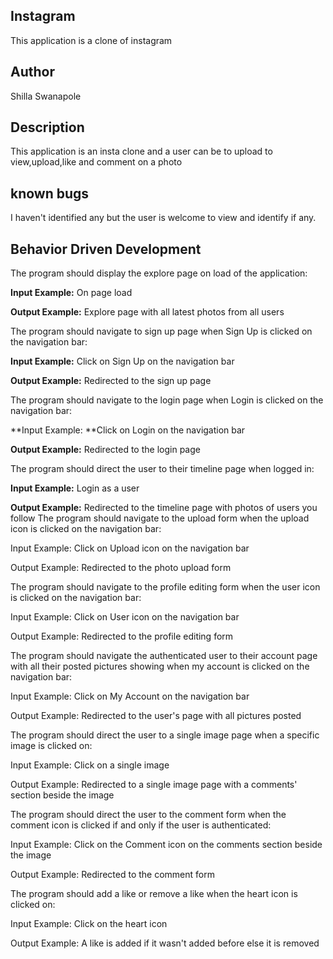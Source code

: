 ## Instagram

This application is a clone of instagram

## Author

Shilla Swanapole

## Description

This application is an insta clone and a user can be to upload to view,upload,like and comment on a photo

## known bugs

I haven't identified any but the user is welcome to view and identify if any.

## Behavior Driven Development

The program should display the explore page on load of the application:

**Input Example:** On page load

**Output Example:** Explore page with all latest photos from all users

The program should navigate to sign up page when Sign Up is clicked on the navigation bar:

**Input Example:** Click on Sign Up on the navigation bar

**Output Example:** Redirected to the sign up page

The program should navigate to the login page when Login is clicked on the navigation bar:

**Input Example: **Click on Login on the navigation bar

**Output Example:** Redirected to the login page

The program should direct the user to their timeline page when logged in:

**Input Example:** Login as a user

**Output Example:** Redirected to the timeline page with photos of users you follow
The program should navigate to the upload form when the upload icon is clicked on the navigation bar:

Input Example: Click on Upload icon on the navigation bar

Output Example: Redirected to the photo upload form

The program should navigate to the profile editing form when the user icon is clicked on the navigation bar:

Input Example: Click on User icon on the navigation bar

Output Example: Redirected to the profile editing form

The program should navigate the authenticated user to their account page with all their posted pictures showing when my account is clicked on the navigation bar:

Input Example: Click on My Account on the navigation bar

Output Example: Redirected to the user's page with all pictures posted

The program should direct the user to a single image page when a specific image is clicked on:

Input Example: Click on a single image

Output Example: Redirected to a single image page with a comments' section beside the image

The program should direct the user to the comment form when the comment icon is clicked if and only if the user is authenticated:

Input Example: Click on the Comment icon on the comments section beside the image

Output Example: Redirected to the comment form

The program should add a like or remove a like when the heart icon is clicked on:

Input Example: Click on the heart icon

Output Example: A like is added if it wasn't added before else it is removed
